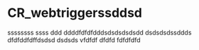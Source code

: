 # CR_webtriggerssddsd
ssssssss
ssss
ddd
ddddfdfdfdddsdsdsdsdsdd
dsdsdsdssddds
dfdfddfdffdsdsd
dsdsds
vfdfdf
dfdfd
fdfdfdfd
